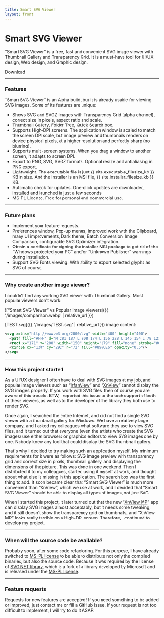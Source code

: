 ```yaml
---
title: Smart SVG Viewer
layout: front
---
```


# Smart SVG Viewer

“Smart SVG Viewer” is a free, fast and convenient SVG image viewer with Thumbnail Gallery and Transparency Grid. It is a must-have tool for UI/UX design, Web design, and Graphic design.

<a class="btn" href="{{ '/download/' | relative_url }}">Download</a>

- - - -
### Features

“Smart SVG Viewer” is an Alpha build, but it is already usable for viewing SVG images. Some of its features are unique:
- Shows SVG and SVGZ images with Transparency Grid (alpha channel), correct size in pixels, aspect ratio and scale.
- Thumbnail Gallery, Folder Tree, Quick Search box.
- Supports High-DPI screens. The application window is scaled to match the screen DPI scale, but image preview and thumbnails renders on device physical pixels, at a higher resolution and perfectly sharp (no blurring).
- Supports multi-screen systems. When you drag a window to another screen, it adapts to screen DPI.
- Export to PNG, SVG, SVGZ formats. Optional resize and antialiasing in PNG export.
- Lightweight. The executable file is just {{ site.executable_filesize_kb }} KB in size. And the installer is an MSI file, {{ site.installer_filesize_kb }} KB.
- Automatic check for updates. One-click updates are downloaded, installed and launched in just a few seconds.
- MS-PL License. Free for personal and commercial use.

- - - -
### Future plans

- Implement your feature requests.
- Preferences window, Pop-up menus, improved work with the Clipboard, many UI improvements, Dark theme, Batch Conversion, Image Comparison, configurable SVG Optimizer integration.
- Obtain a certificate for signing the installer MSI package to get rid of the “Windows protected your PC” and/or “Unknown Publisher” warnings during installation.
- Support SVG Fonts viewing. With ability to export selected glyphs as SVG of course.

- - - -
### Why create another image viewer?
I couldn't find any working SVG viewer with Thumbnail Gallery. Most popular viewers don't work:

![“Smart SVG Viewer” vs Popular image viewers]({{ '/images/comparison.webp' | relative_url }})

[TEST.svg]({{ '/images/TEST.svg' | relative_url }}) image content:
```xml
<svg xmlns="http://www.w3.org/2000/svg" width="400" height="400">
  <path fill="#FFF" d="M 281 187 L 208 174 L 156 228 L 145 154 L 78 121 L 145 88 L 156 14 L 208 67 L 281 55 L 246 121 Z"/>
  <rect x="171" y="200" width="150" height="179" fill="none" stroke="#000" stroke-width="10" stroke-opacity="0.25" vector-effect="non-scaling-stroke"/>
  <circle cx="138" cy="292" r="72" fill="#896CE6" opacity="0.5"/>
</svg>
```

- - - -
### How this project started
As a UI/UX designer I often have to deal with SVG images at my job, and popular image viewers such as “[IrfanView](https://www.irfanview.com/)” and “[XnView](https://www.xnview.com/en/xnview/)” cannot display the SVG images properly. If you work with SVG files, then of course you are aware of this trouble. BTW, I reported this issue to the tech support of both of these viewers, as well as to the developer of the library they both use to render SVG.

Once again, I searched the entire Internet, and did not find a single SVG viewer with a thumbnail gallery for Windows. We have a relatively large company, and I asked my colleagues what software they use to view SVG files, and it turned out that everyone (even the artists who create the SVG images) use either browsers or graphics editors to view SVG images one by one. Nobody knew any tool that could display the SVG thumbnail gallery.

That's why I decided to try making such an application myself. My minimum requirements for it were as follows: SVG image preview with transparency grid and correct size in pixels, thumbnail gallery, and displaying the dimensions of the picture. This was done in one weekend. Then I distributed it to my colleagues, started using it myself at work, and thought about what else is missing in this application. The search box was the first thing to add. It soon became clear that “Smart SVG Viewer” is much more convenient than “XnView”, which we use at work, and I decided that “Smart SVG Viewer” should be able to display all types of images, not just SVG.

When I started this project, it later turned out that the new “[XnView MP](https://www.xnview.com/en/xnviewmp/)” app can display SVG images almost acceptably, but it needs some tweaking, and it still doesn't show the transparency grid on thumbnails, and “XnView MP” looks really terrible on a High-DPI screen. Therefore, I continued to develop my project.

- - - -
### When will the source code be available?

Probably soon, after some code refactoring. For this purpose, I have already switched to [MS-PL license](/SmartSvgViewer/license/) to be able to distribute not only the compiled binaries, but also the source code. Because it was required by the license of [SVG.NET library](https://github.com/svg-net/SVG), which is a fork of a library developed by Microsoft and is released under the [MS-PL license](https://raw.githubusercontent.com/svg-net/SVG/master/license.txt).

- - - -
### Feature requests

Requests for new features are accepted! If you need something to be added or improved, just contact me or fill a GitHub Issue. If your request is not too difficult to implement, I will try to do it ASAP.
